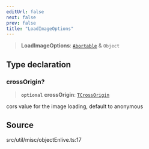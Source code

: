 ```yaml
---
editUrl: false
next: false
prev: false
title: "LoadImageOptions"
---
```


> **LoadImageOptions**: [`Abortable`](../../../type-aliases/Abortable.md) & `Object`

## Type declaration

### crossOrigin?

> **`optional`** **crossOrigin**: [`TCrossOrigin`](../../../type-aliases/TCrossOrigin.md)

cors value for the image loading, default to anonymous

## Source

src/util/misc/objectEnlive.ts:17
